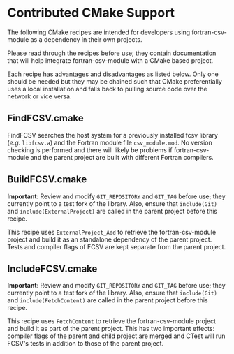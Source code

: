 # Contributed CMake Support

The following CMake recipes are intended for developers using
fortran-csv-module as a dependency in their own projects.

Please read through the recipes before use; they contain
documentation that will help integrate fortran-csv-module
with a CMake based project.

Each recipe has advantages and disadvantages as listed below.
Only one should be needed but they may be chained such that
CMake preferentially uses a local installation and falls back
to pulling source code over the network or vice versa.

## FindFCSV.cmake

FindFCSV searches the host system for a previously installed fcsv library
(*e.g.* `libfcsv.a`) and the Fortran module file `csv_module.mod`.
No version checking is performed and there will likely be problems
if fortran-csv-module and the parent project are built with
different Fortran compilers.

## BuildFCSV.cmake

__Important__: Review and modify `GIT_REPOSITORY` and `GIT_TAG` before
use; they currently point to a test fork of the library. Also, ensure that
`include(Git)` and `include(ExternalProject)` are called in the parent
project before this recipe.

This recipe uses `ExternalProject_Add` to retrieve the fortran-csv-module
project and build it as an standalone dependency of the parent
project. Tests and compiler flags of FCSV are kept separate from the
parent project.

## IncludeFCSV.cmake

__Important__: Review and modify `GIT_REPOSITORY` and `GIT_TAG` before
use; they currently point to a test fork of the library. Also, ensure that
`include(Git)` and `include(FetchContent)` are called in the parent
project before this recipe.

This recipe uses `FetchContent` to retrieve the fortran-csv-module
project and build it as part of the parent project. This has two
important effects: compiler flags of the parent and child project
are merged and CTest will run FCSV's tests in addition to those of
the parent project.
